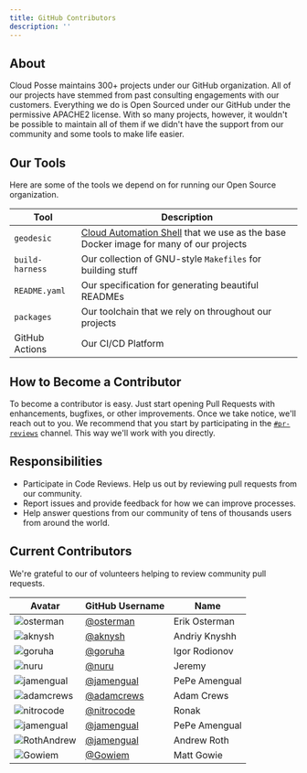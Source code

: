 ```yaml
---
title: GitHub Contributors
description: ''
---
```


## About

Cloud Posse maintains 300+ projects under our GitHub organization. All of our projects have stemmed from past 
consulting engagements with our customers. Everything we do is Open Sourced under our GitHub under the permissive APACHE2 license. With so many projects, however, it wouldn't be possible to maintain all of them if we didn't have the 
support from our community and some tools to make life easier.

## Our Tools

Here are some of the tools we depend on for running our Open Source organization.

| Tool            | Description                                                                                                                    |
| --------------- | ------------------------------------------------------------------------------------------------------------------------------ |
| `geodesic`      | [Cloud Automation Shell](https://github.com/cloudposse/geodesic) that we use as the base Docker image for many of our projects |
| `build-harness` | Our collection of GNU-style `Makefiles` for building stuff                                                                     |
| `README.yaml`   | Our specification for generating beautiful READMEs                                                                             |
| `packages`      | Our toolchain that we rely on throughout our projects                                                                         |
| GitHub Actions  | Our CI/CD Platform                                                                                                             |

## How to Become a Contributor

To become a contributor is easy. Just start opening Pull Requests with enhancements, bugfixes, or other improvements. 
Once we take notice, we'll reach out to you. We recommend that you start by participating in the 
[`#pr-reviews`](https://slack.cloudposse.com/) channel. This way we'll work with you directly. 

## Responsibilities

* Participate in Code Reviews. Help us out by reviewing pull requests from our community.
* Report issues and provide feedback for how we can improve processes.
* Help answer questions from our community of tens of thousands users from around the world.

## Current Contributors

We're grateful to our of volunteers helping to review community pull requests.

| Avatar                                                                           | GitHub Username                             | Name          |
| -------------------------------------------------------------------------------- | ------------------------------------------- | ------------- |
| ![osterman](https://img.cloudposse.com/75x75/http://github.com/osterman.png)     | [@osterman](https://github.com/osterman)    | Erik Osterman |
| ![aknysh](https://img.cloudposse.com/75x75/http://github.com/aknysh.png)         | [@aknysh](https://github.com/aknysh)        | Andriy Knyshh |
| ![goruha](https://img.cloudposse.com/75x75/http://github.com/goruha.png)         | [@goruha](https://github.com/goruha)        | Igor Rodionov |
| ![nuru](https://img.cloudposse.com/75x75/http://github.com/osterman.png)         | [@nuru](https://github.com/nuru)            | Jeremy        |
| ![jamengual](https://img.cloudposse.com/75x75/http://github.com/jamengual.png)   | [@jamengual](https://github.com/jamengual)  | PePe Amengual |
| ![adamcrews](https://img.cloudposse.com/75x75/http://github.com/adamcrews.png)   | [@adamcrews](https://github.com/jamengual)  | Adam Crews    |
| ![nitrocode](https://img.cloudposse.com/75x75/http://github.com/nitrocode.png)   | [@nitrocode](https://github.com/nitrocode)  | Ronak         |
| ![jamengual](https://img.cloudposse.com/75x75/http://github.com/jamengual.png)   | [@jamengual](https://github.com/jamengual)  | PePe Amengual |
| ![RothAndrew](https://img.cloudposse.com/75x75/http://github.com/RothAndrew.png) | [@jamengual](https://github.com/RothAndrew) | Andrew Roth   |
| ![Gowiem](https://img.cloudposse.com/75x75/http://github.com/Gowiem.png)         | [@Gowiem](https://github.com/Gowiem)        | Matt Gowie    |

